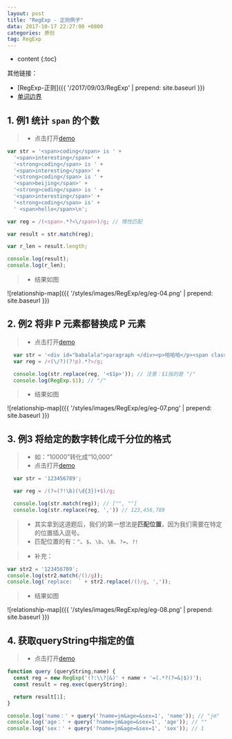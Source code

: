 ```yaml
---
layout: post
title: "RegExp - 正则例子"
data: 2017-10-17 22:27:00 +0800
categories: 原创
tag: RegExp
---
```

* content
{:toc}

 其他链接：

 + [RegExp-正则]({{ '/2017/09/03/RegExp' | prepend: site.baseurl }})
 + [单词边界](http://www.cnblogs.com/fuhai/p/6149169.html)

<!-- more -->

## 1. 例1 统计 `span` 的个数

> * 点击打开[demo](/effects/demo/demo-RegExp/inertia2.html)

```js
var str = '<span>coding</span> is ' +
  '<span>interesting</span>' +
  '<strong>coding</span> is ' +
  '<span>interesting</span>' +
  '<strong>coding</span> is ' +
  '<span>beijing</span>' +
  '<strong>coding</span> is ' +
  '<span>interesting</span>' +
  '<strong>coding</span> is' +
  ' <span>hello</span>\n';

var reg = /(<span>.*?<\/span>)/g; // 惰性匹配

var result = str.match(reg);

var r_len = result.length;

console.log(result);
console.log(r_len);
```

> * 结果如图

![relationship-map]({{ '/styles/images/RegExp/eg/eg-04.png' | prepend: site.baseurl }})

## 2. 例2 将非 P 元素都替换成 P 元素

> * 点击打开[demo](/effects/demo/demo-RegExp/eg/eg1.html)

```js
  var str = '<div id="babalala">paragraph </div><p>哈哈哈</p><span class="yellow">hello jsonp!</span><strong>呵呵呵pi!</strong>';
  var reg = /<(\/?)(?!p).*?>/g;

  console.log(str.replace(reg, '<$1p>')); // 注意：$1指的是 "/"
  console.log(RegExp.$1); // "/"
```

> * 结果如图

![relationship-map]({{ '/styles/images/RegExp/eg/eg-07.png' | prepend: site.baseurl }})

## 3. 例3 将给定的数字转化成千分位的格式

> * 如：“10000”转化成“10,000”
> * 点击打开[demo](/effects/demo/demo-RegExp/eg/eg2.html)

```js
  var str = '123456789';

  var reg = /(?=(?!\b)(\d{3})+$)/g;

  console.log(str.match(reg)); // ["", ""]
  console.log(str.replace(reg, ',')) // 123,456,789
```

> * 其实拿到这道题后，我们的第一想法是**匹配位置**，因为我们需要在特定的位置插入逗号。
> * 匹配位置的有：`^`、`$`、`\b`、`\B`、`?=`、`?!`

> * 补充：

```js
var str2 = '123456789';
console.log(str2.match(/()/g));
console.log(`replace:  ` + str2.replace(/()/g, ','));
```

> * 结果如图

![relationship-map]({{ '/styles/images/RegExp/eg/eg-08.png' | prepend: site.baseurl }})

## 4. 获取queryString中指定的值

> * 点击打开[demo](/effects/demo/demo-RegExp/eg/eg3.html)

```js
function query (queryString,name) {
  const reg = new RegExp('(?:\\?|&)' + name + '=(.*?(?=&|$))');
  const result = reg.exec(queryString);

  return result[1];
}

console.log('name：' + query('?name=jm&age=&sex=1', 'name')); // "jm"
console.log('age：' + query('?name=jm&age=&sex=1', 'age')); // ""
console.log('sex：' + query('?name=jm&age=&sex=1', 'sex')); // 1
```

